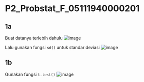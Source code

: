 # P2_Probstat_F_05111940000201

## 1a
Buat datanya terlebih dahulu
![image](https://user-images.githubusercontent.com/81168295/170872138-a12712f7-9237-40cd-bcbe-c78ff78ccb22.png)

Lalu gunakan fungsi `sd()` untuk standar deviasi
![image](https://user-images.githubusercontent.com/81168295/170872165-c7ef20a9-9dfc-4f9c-939b-6a091563535e.png)

## 1b
Gunakan fungsi `t.test()`
![image](https://user-images.githubusercontent.com/81168295/170872234-5ef59398-9b10-44aa-bf3c-2f1232fb2fb8.png)




